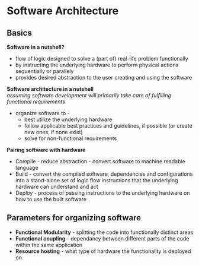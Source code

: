 # Software Architecture  
## Basics  
**Software in a nutshell?**  
* flow of logic designed to solve a (part of) real-life problem functionally  
* by instructing the underlying hardware to perform physical actions sequentially or parallely  
* provides desired abstraction to the user creating and using the software  

**Software architecture in a nutshell**  
*assuming software development will primarily take care of fulfilling functional requirements*  
* organize software to -  
  * best utilize the underlying hardware  
  * follow applicable best practices and guidelines, if possible (or create new ones, if none exist)  
  * solve for non-functional requirements  

**Pairing software with hardware**  
* Compile - reduce abstraction - convert software to machine readable language  
* Build - convert the compiled software, dependencies and configurations into a stand-alone set of logic flow instructions that the underlying hardware can understand and act  
* Deploy - process of passing instructions to the underlying hardware on how to use the built software  

## Parameters for organizing software  
* **Functional Modularity** - splitting the code into functionally distinct areas  
* **Functional coupling** - dependancy between different parts of the code within the same application  
* **Resource hosting** - what type of hardware the functionality is deployed on  

